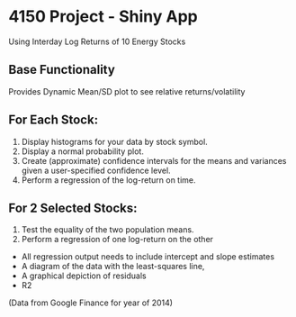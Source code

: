 # 4150 Project - Shiny App
Using Interday Log Returns of 10 Energy Stocks

## Base Functionality
Provides Dynamic Mean/SD plot to see relative returns/volatility

## For Each Stock:
1. Display histograms for your data by stock symbol.
2. Display a normal probability plot.
3. Create (approximate) confidence intervals for the means and variances given a user-specified confidence level.
4. Perform a regression of the log-return on time.

## For 2 Selected Stocks:
1. Test the equality of the two population means.
2. Perform a regression of one log-return on the other
  * All regression output needs to include intercept and slope estimates
  * A diagram of the data with the least-squares line,
  * A graphical depiction of residuals
  * R2

(Data from Google Finance for year of 2014)
